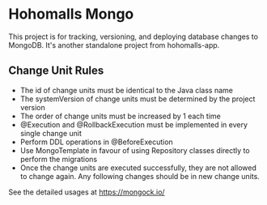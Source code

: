 # Hohomalls Mongo

This project is for tracking, versioning, and deploying database changes to MongoDB. It's another standalone project
from hohomalls-app.

## Change Unit Rules

- The id of change units must be identical to the Java class name
- The systemVersion of change units must be determined by the project version
- The order of change units must be increased by 1 each time
- @Execution and @RollbackExecution must be implemented in every single change unit
- Perform DDL operations in @BeforeExecution
- Use MongoTemplate in favour of using Repository classes directly to perform the migrations
- Once the change units are executed successfully, they are not allowed to change again. Any following changes should be
  in new change units.

See the detailed usages at https://mongock.io/